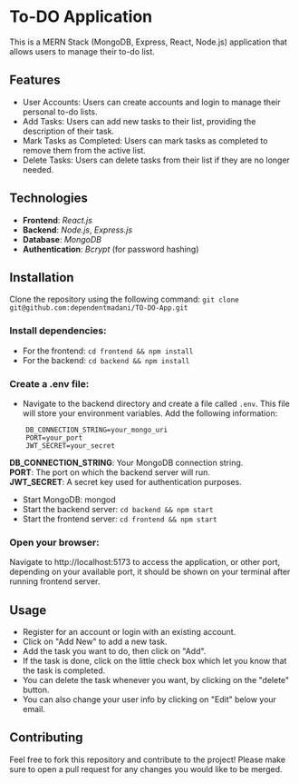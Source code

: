 # To-DO Application

This is a MERN Stack (MongoDB, Express, React, Node.js) application that allows users to manage their to-do list.

## Features
- User Accounts: Users can create accounts and login to manage their personal to-do lists.
- Add Tasks: Users can add new tasks to their list, providing the description of their task.
- Mark Tasks as Completed: Users can mark tasks as completed to remove them from the active list.
- Delete Tasks: Users can delete tasks from their list if they are no longer needed.

## Technologies
* <b>Frontend</b>: <i>React.js</i>
* <b>Backend</b>: <i>Node.js</i>, <i>Express.js</i>
* <b>Database</b>: <i>MongoDB</i>
* <b>Authentication</b>: <i>Bcrypt</i> (for password hashing)

## Installation
Clone the repository using the following command: `git clone git@github.com:dependentmadani/TO-DO-App.git`

### Install dependencies:
- For the frontend: `cd frontend && npm install`
- For the backend: `cd backend && npm install`

### Create a .env file:
- Navigate to the backend directory and create a file called `.env`. This file will store your environment variables. Add the following information:
```
    DB_CONNECTION_STRING=your_mongo_uri
    PORT=your_port
    JWT_SECRET=your_secret
```


<b>DB_CONNECTION_STRING</b>: Your MongoDB connection string.<br/>
<b>PORT</b>: The port on which the backend server will run.</br>
<b>JWT_SECRET</b>: A secret key used for authentication purposes.</br>


- Start MongoDB: mongod
- Start the backend server: `cd backend && npm start`
- Start the frontend server: `cd frontend && npm start`

### Open your browser:
Navigate to http://localhost:5173 to access the application, or other port, depending on your available port, it should be shown on your terminal after running frontend server.

## Usage
- Register for an account or login with an existing account.
- Click on "Add New" to add a new task.
- Add the task you want to do, then click on "Add".
- If the task is done, click on the little check box which let you know that the task is completed.
- You can delete the task whenever you want, by clicking on the "delete" button.
- You can also change your user info by clicking on "Edit" below your email.

## Contributing
Feel free to fork this repository and contribute to the project! Please make sure to open a pull request for any changes you would like to be merged.
